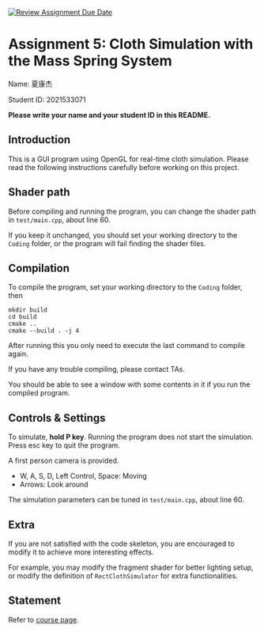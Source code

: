 [![Review Assignment Due Date](https://classroom.github.com/assets/deadline-readme-button-24ddc0f5d75046c5622901739e7c5dd533143b0c8e959d652212380cedb1ea36.svg)](https://classroom.github.com/a/BOMGYPMn)
# Assignment 5: Cloth Simulation with the Mass Spring System

Name: 夏康杰

Student ID: 2021533071

**Please write your name and your student ID in this README.**

## Introduction

This is a GUI program using OpenGL for real-time cloth simulation. Please read the following instructions carefully before working on this project.

## Shader path

Before compiling and running the program, you can change the shader path in `test/main.cpp`, about line 60.

If you keep it unchanged, you should set your working directory to the `Coding` folder, or the program will fail finding the shader files.

## Compilation

To compile the program, set your working directory to the `Coding` folder, then

````
mkdir build
cd build
cmake ..
cmake --build . -j 4
````

After running this you only need to execute the last command to compile again.

If you have any trouble compiling, please contact TAs.

You should be able to see a window with some contents in it if you run the compiled program.

## Controls & Settings

To simulate, **hold P key**. Running the program does not start the simulation. Press esc key to quit the program.

A first person camera is provided.

- W, A, S, D, Left Control, Space: Moving
- Arrows: Look around

The simulation parameters can be tuned in `test/main.cpp`, about line 60.

## Extra

If you are not satisfied with the code skeleton, you are encouraged to modify it to achieve more interesting effects. 

For example, you may modify the fragment shader for better lighting setup, or modify the definition of `RectClothSimulator` for extra functionalities.

## Statement

Refer to [course page](https://faculty.sist.shanghaitech.edu.cn/faculty/liuxp/course/cs171/).
